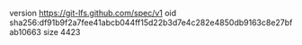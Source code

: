 version https://git-lfs.github.com/spec/v1
oid sha256:df91b9f2a7fee41abcb044ff15d22b3d7e4c282e4850db9163c8e27bfab10663
size 4423
